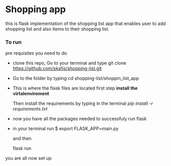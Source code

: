 # Shopping app

this is flask implementation of the shopping list app that enables user to add shopping
list and also items to their shopping list.

### To run ###

pre requisites you need to do
* clone this repo, Go to your terminal and type
  git clone https://github.com/skafis/shopping-list.git 

* Go to the folder by typing 
  cd shopping-list/shoppin_list_app

* This is where the flask files are located
  first step **install the virtalenviroment**

  Then install the requirements by typing in the 
  terminal *pip install -r requirements.txt*

* now you have all the packages needed to successfuly run flask

* in your terminal run
  $ export FLASK_APP=main.py

  and then 

  flask run

you are all now set up